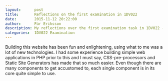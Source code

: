 ```yaml
---
layout:      post
title:       Reflections on the first examination in 1DV022
date:        2015-11-12 20:22:00
author:      Pär Eriksson
description: My reflections over the first examination task in 1DV022 - Client-based web programming.
categories:  1DV022 Examination
---
```

Building this website has been fun and enlightening, using what to me was a lot of new technologies. I had some 
experience building simple web applications in PHP prior to this and I must say, CSS-pre-processors and Static Site 
Generators has made that so much easier. Even though there are many components to get accustomed to, each single component 
is in its core quite simple to use.
